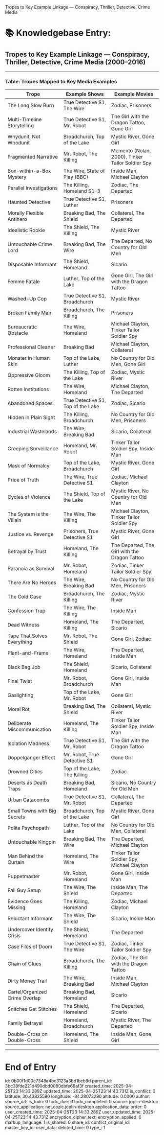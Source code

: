Tropes to Key Example Linkage — Conspiracy, Thriller, Detective, Crime Media 

# 📚 Knowledgebase Entry:  
## **Tropes to Key Example Linkage — Conspiracy, Thriller, Detective, Crime Media (2000–2016)**

---

### **Table: Tropes Mapped to Key Media Examples**

| **Trope**                        | **Example Shows**                                           | **Example Movies**                                  |
|-----------------------------------|-------------------------------------------------------------|-----------------------------------------------------|
| The Long Slow Burn                | True Detective S1, The Wire                                 | Zodiac, Prisoners                                  |
| Multi-Timeline Storytelling       | True Detective S1, Mr. Robot                                | The Girl with the Dragon Tattoo, Gone Girl         |
| Whydunit, Not Whodunit            | Broadchurch, Top of the Lake                                | Mystic River, Gone Girl                            |
| Fragmented Narrative              | Mr. Robot, The Killing                                      | Memento (Nolan, 2000), Tinker Tailor Soldier Spy    |
| Box-within-a-Box Mystery          | The Wire, State of Play (BBC)                               | Inside Man, Michael Clayton                        |
| Parallel Investigations           | The Killing, Homeland S1–3                                 | Zodiac, The Departed                               |
| Haunted Detective                 | True Detective S1, Luther                                   | Prisoners                                          |
| Morally Flexible Antihero         | Breaking Bad, The Shield                                    | Collateral, The Departed                           |
| Idealistic Rookie                 | The Shield, The Killing                                    | Mystic River                                       |
| Untouchable Crime Lord            | Breaking Bad, The Wire                                      | The Departed, No Country for Old Men               |
| Disposable Informant              | The Shield, Homeland                                       | Sicario                                            |
| Femme Fatale                      | Luther, Top of the Lake                                    | Gone Girl, The Girl with the Dragon Tattoo         |
| Washed-Up Cop                     | True Detective S1, Broadchurch                              | Mystic River                                       |
| Broken Family Man                 | Broadchurch, The Killing                                   | Prisoners                                          |
| Bureaucratic Obstacle             | The Wire, Homeland                                         | Michael Clayton, Tinker Tailor Soldier Spy         |
| Professional Cleaner              | Breaking Bad                                               | Michael Clayton, Collateral                       |
| Monster in Human Skin             | Top of the Lake, Luther                                    | No Country for Old Men, Gone Girl                  |
| Oppressive Gloom                  | The Killing, Top of the Lake                               | Zodiac, Mystic River                               |
| Rotten Institutions               | The Wire, Homeland                                         | Michael Clayton, The Departed                      |
| Abandoned Spaces                  | True Detective S1, Top of the Lake                         | Zodiac, Sicario                                   |
| Hidden in Plain Sight             | The Killing, Broadchurch                                   | No Country for Old Men, Prisoners                  |
| Industrial Wastelands             | The Wire, Breaking Bad                                     | Sicario, Collateral                               |
| Creeping Surveillance             | Homeland, Mr. Robot                                        | Tinker Tailor Soldier Spy, Inside Man              |
| Mask of Normalcy                  | Top of the Lake, Broadchurch                               | Mystic River, Gone Girl                            |
| Price of Truth                    | The Wire, True Detective S1                                | Zodiac, Michael Clayton                           |
| Cycles of Violence                | The Shield, Top of the Lake                                | Mystic River, No Country for Old Men               |
| The System is the Villain         | The Wire, The Killing                                      | Michael Clayton, Tinker Tailor Soldier Spy         |
| Justice vs. Revenge               | Prisoners, True Detective S1                               | Mystic River, Gone Girl                            |
| Betrayal by Trust                 | Homeland, The Killing                                      | The Departed, The Girl with the Dragon Tattoo      |
| Paranoia as Survival              | Mr. Robot, Homeland                                        | Zodiac, Tinker Tailor Soldier Spy                  |
| There Are No Heroes               | The Wire, Breaking Bad                                     | No Country for Old Men, Prisoners                  |
| The Cold Case                     | Broadchurch, The Killing                                   | Zodiac, Mystic River                               |
| Confession Trap                   | The Wire, The Killing                                      | Inside Man                                         |
| Dead Witness                      | Homeland, The Killing                                      | The Departed, Sicario                              |
| Tape That Solves Everything       | Mr. Robot, The Shield                                      | Gone Girl, Zodiac                                  |
| Plant-and-Frame                   | The Wire, Homeland                                         | The Departed, Inside Man                           |
| Black Bag Job                     | The Shield, Homeland                                       | Sicario, Collateral                               |
| Final Twist                       | Mr. Robot, Broadchurch                                     | Gone Girl, Inside Man                              |
| Gaslighting                       | Top of the Lake, Mr. Robot                                 | Gone Girl                                          |
| Moral Rot                         | Breaking Bad, The Shield                                   | Collateral, Mystic River                          |
| Deliberate Miscommunication       | Homeland, The Killing                                      | Tinker Tailor Soldier Spy, Inside Man              |
| Isolation Madness                 | True Detective S1, Mr. Robot                               | The Girl with the Dragon Tattoo                    |
| Doppelgänger Effect               | Mr. Robot, True Detective S1                               | Gone Girl                                          |
| Drowned Cities                    | Top of the Lake, The Killing                               | Zodiac                                             |
| Deserts as Death Traps            | Breaking Bad, Homeland                                     | Sicario, No Country for Old Men                    |
| Urban Catacombs                   | True Detective S1, Mr. Robot                               | Collateral, The Departed                           |
| Small Towns with Big Secrets      | Broadchurch, Top of the Lake                               | Mystic River, Gone Girl                            |
| Polite Psychopath                 | Luther, Top of the Lake                                    | No Country for Old Men, Collateral                 |
| Untouchable Kingpin               | Breaking Bad, The Wire                                     | The Departed, Michael Clayton                      |
| Man Behind the Curtain            | Homeland, The Wire                                         | Tinker Tailor Soldier Spy, Michael Clayton         |
| Puppetmaster                      | Mr. Robot, Homeland                                        | Gone Girl, Inside Man                              |
| Fall Guy Setup                    | The Wire, The Shield                                       | Inside Man, The Departed                           |
| Evidence Goes Missing             | The Killing, Homeland                                      | Zodiac, Michael Clayton                           |
| Reluctant Informant               | The Wire, The Shield                                       | Sicario, Inside Man                               |
| Undercover Identity Crisis        | The Shield, Homeland                                       | The Departed                                       |
| Case Files of Doom                | True Detective S1, The Wire                                | Zodiac, Tinker Tailor Soldier Spy                  |
| Chain of Clues                    | Broadchurch, The Killing                                   | Zodiac, The Girl with the Dragon Tattoo            |
| Dirty Money Trail                 | The Wire, Breaking Bad                                     | Inside Man, Michael Clayton                       |
| Cartel/Organized Crime Overlap    | Breaking Bad, Homeland                                     | Sicario                                            |
| Snitches Get Stitches             | The Shield, Homeland                                       | The Departed, Sicario                              |
| Family Betrayal                   | Homeland, Broadchurch                                      | Mystic River, The Departed                         |
| Double-Cross on Double-Cross      | Homeland, The Shield                                       | Inside Man, Gone Girl                              |

---

# **End of Entry**


id: 0b00f1d00e7348a4bc3123a3bd1bcb8d
parent_id: 3bc38fde221d490dbd0080dbfe68af3f
created_time: 2025-04-25T23:14:33.289Z
updated_time: 2025-04-25T23:14:43.731Z
is_conflict: 0
latitude: 30.43825590
longitude: -84.28073290
altitude: 0.0000
author: 
source_url: 
is_todo: 0
todo_due: 0
todo_completed: 0
source: joplin-desktop
source_application: net.cozic.joplin-desktop
application_data: 
order: 0
user_created_time: 2025-04-25T23:14:33.289Z
user_updated_time: 2025-04-25T23:14:43.731Z
encryption_cipher_text: 
encryption_applied: 0
markup_language: 1
is_shared: 0
share_id: 
conflict_original_id: 
master_key_id: 
user_data: 
deleted_time: 0
type_: 1